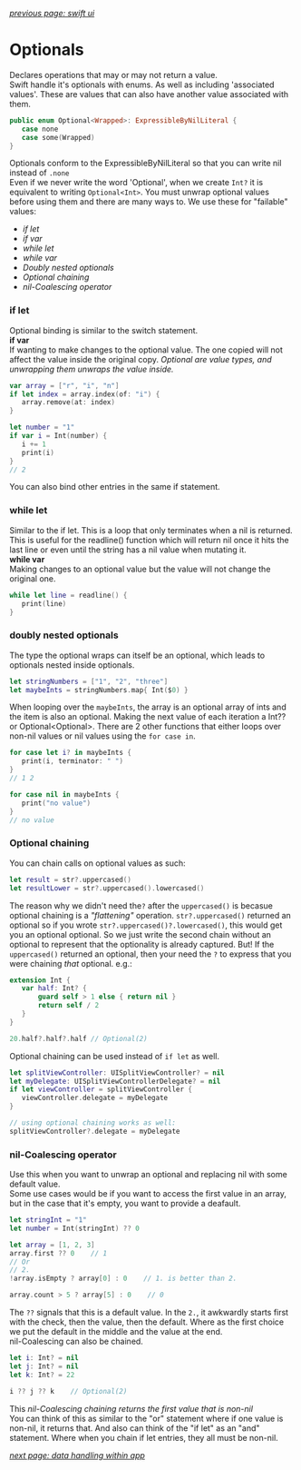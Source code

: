 *[previous page: swift ui](https://github.com/RinniSwift/Computer-Science-with-iOS/blob/main/swiftUI.md)*

# Optionals

Declares operations that may or may not return a value.\
Swift handle it's optionals with enums. As well as including 'associated values'. These are values that can also have another value associated with them.

```Swift
public enum Optional<Wrapped>: ExpressibleByNilLiteral {
   case none
   case some(Wrapped)
}
```

Optionals conform to the ExpressibleByNilLiteral so that you can write nil instead of ```.none```\
Even if we never write the word 'Optional', when we create     ```Int?``` it is equivalent to writing ```Optional<Int>```. You must unwrap optional values before using them and there are many ways to. We use these for "failable" values:

- *if let*
- *if var*
- *while let*
- *while var*
- *Doubly nested optionals*
- *Optional chaining*
- *nil-Coalescing operator*

### if let
Optional binding is similar to the switch statement.\
**if var**\
If wanting to make changes to the optional value. The one copied will not affect the value inside the original copy. *Optional are value types, and unwrapping them unwraps the value inside.*

```swift
var array = ["r", "i", "n"]
if let index = array.index(of: "i") {
   array.remove(at: index)
}

let number = "1"
if var i = Int(number) {
   i += 1
   print(i)
}
// 2
```
You can also bind other entries in the same if statement.

### while let
Similar to the if let. This is a loop that only terminates when a nil is returned. This is useful for the readline() function which will return nil once it hits the last line or even until the string has a nil value when mutating it.\
**while var**\
Making changes to an optional value but the value will not change the original one.

```swift
while let line = readline() {
   print(line)
}
```

### doubly nested optionals
The type the optional wraps can itself be an optional, which leads to optionals nested inside optionals. 

```swift
let stringNumbers = ["1", "2", "three"]
let maybeInts = stringNumbers.map{ Int($0) }
```
When looping over the ```maybeInts```, the array is an optional array of ints and the item is also an optional. Making the next value of each iteration a Int?? or Optional<Optional<Int>>. There are 2 other functions that either loops over non-nil values or nil values using the ```for case in```.

```swift
for case let i? in maybeInts {
   print(i, terminator: " ")
}
// 1 2

for case nil in maybeInts {
   print("no value")
}
// no value
```

### Optional chaining
You can chain calls on optional values as such:

```swift
let result = str?.uppercased()
let resultLower = str?.uppercased().lowercased()
```
The reason why we didn't need the```?``` after the ```uppercased()``` is becasue optional chaining is a *"flattening"* operation. ```str?.uppercased()``` returned an optional so if you wrote ```str?.uppercased()?.lowercased()```, this would get you an optional optional. So we just write the second chain without an optional to represent that the optionality is already captured. But! If the ```uppercased()``` returned an optional, then your need the ```?``` to express that you were chaining *that* optional. e.g.:

```swift
extension Int {
   var half: Int? {
       guard self > 1 else { return nil }
       return self / 2
   }
}

20.half?.half?.half // Optional(2)
```
Optional chaining can be used instead of ```if let``` as well.

```swift
let splitViewController: UISplitViewController? = nil
let myDelegate: UISplitViewControllerDelegate? = nil
if let viewController = splitViewController {
   viewController.delegate = myDelegate
}

// using optional chaining works as well:
splitViewController?.delegate = myDelegate
```

### nil-Coalescing operator
Use this when you want to unwrap an optional and replacing nil with some default value.\
Some use cases would be if you want to access the first value in an array, but in the case that it's empty, you want to provide a deafault.

```swift
let stringInt = "1"
let number = Int(stringInt) ?? 0

let array = [1, 2, 3]
array.first ?? 0    // 1
// Or
// 2.
!array.isEmpty ? array[0] : 0    // 1. is better than 2.

array.count > 5 ? array[5] : 0    // 0
```
The ```??``` signals that this is a default value. In the ```2.```, it awkwardly starts first with the check, then the value, then the default. Where as the first choice we put the default in the middle and the value at the end.\
nil-Coalescing can also be chained.

```swift
let i: Int? = nil
let j: Int? = nil
let k: Int? = 22

i ?? j ?? k    // Optional(2)
```
This *nil-Coalescing chaining returns the first value that is non-nil*\
You can think of this as similar to the "or" statement where if one value is non-nil, it returns that. And also can think of the "if let" as an "and" statement. Where when you chain if let entries, they all must be non-nil.

*[next page: data handling within app](https://github.com/RinniSwift/Computer-Science-with-iOS/blob/main/dataHandling.md)*
